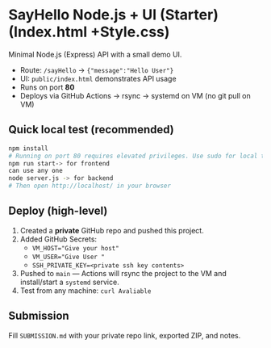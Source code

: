 # SayHello Node.js + UI (Starter)(Index.html +Style.css)

Minimal Node.js (Express) API with a small demo UI.
- Route: `/sayHello` -> `{"message":"Hello User"}`
- UI: `public/index.html` demonstrates API usage
- Runs on port **80**
- Deploys via GitHub Actions -> rsync -> systemd on VM (no git pull on VM)

## Quick local test (recommended)
```bash
npm install
# Running on port 80 requires elevated privileges. Use sudo for local test:
npm run start-> for frontend 
can use any one
node server.js -> for backend
# Then open http://localhost/ in your browser
```

## Deploy (high-level)
1. Created a **private** GitHub repo and pushed this project.
2. Added GitHub Secrets:
   - `VM_HOST="Give your host"`
   - `VM_USER="Give User "`
   - `SSH_PRIVATE_KEY=<private ssh key contents>`
3. Pushed to `main` — Actions will rsync the project to the VM and install/start a `systemd` service.
4. Test from any machine: `curl Avaliable`

## Submission
Fill `SUBMISSION.md` with your private repo link, exported ZIP, and notes.
